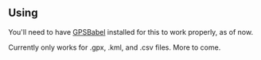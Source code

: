 Using
-----

You'll need to have <a href="http://www.gpsbabel.org/">GPSBabel</a> installed for this to work properly, as of now.

Currently only works for .gpx, .kml, and .csv files. More to come.
